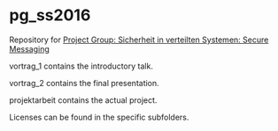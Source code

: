 # pg_ss2016
Repository for [Project Group: Sicherheit in verteilten Systemen: Secure Messaging](https://net.cs.uni-bonn.de/wg/usecap/teaching/st-2016/pg-sicherheit-in-verteilten-systemen/)

vortrag_1 contains the introductory talk.

vortrag_2 contains the final presentation.

projektarbeit contains the actual project.

Licenses can be found in the specific subfolders.

